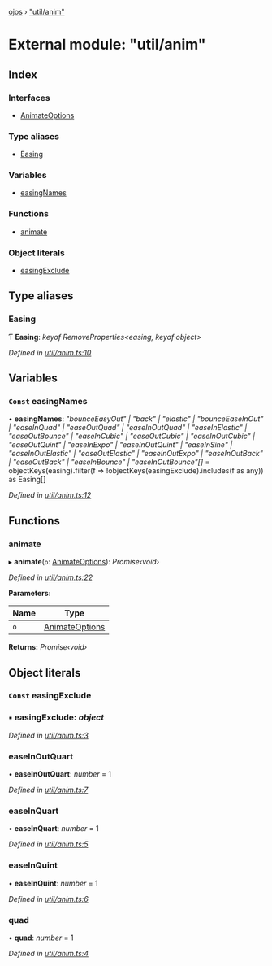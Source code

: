 [ojos](../README.md) › ["util/anim"](_util_anim_.md)

# External module: "util/anim"

## Index

### Interfaces

* [AnimateOptions](../interfaces/_util_anim_.animateoptions.md)

### Type aliases

* [Easing](_util_anim_.md#easing)

### Variables

* [easingNames](_util_anim_.md#const-easingnames)

### Functions

* [animate](_util_anim_.md#animate)

### Object literals

* [easingExclude](_util_anim_.md#const-easingexclude)

## Type aliases

###  Easing

Ƭ **Easing**: *keyof RemoveProperties<easing, keyof object>*

*Defined in [util/anim.ts:10](https://github.com/cancerberoSgx/mirada/blob/3544b58/ojos/src/util/anim.ts#L10)*

## Variables

### `Const` easingNames

• **easingNames**: *"bounceEasyOut" | "back" | "elastic" | "bounceEaseInOut" | "easeInQuad" | "easeOutQuad" | "easeInOutQuad" | "easeInElastic" | "easeOutBounce" | "easeInCubic" | "easeOutCubic" | "easeInOutCubic" | "easeOutQuint" | "easeInExpo" | "easeInOutQuint" | "easeInSine" | "easeInOutElastic" | "easeOutElastic" | "easeInOutExpo" | "easeInOutBack" | "easeOutBack" | "easeInBounce" | "easeInOutBounce"[]* =  objectKeys(easing).filter(f => !objectKeys(easingExclude).includes(f as any)) as Easing[]

*Defined in [util/anim.ts:12](https://github.com/cancerberoSgx/mirada/blob/3544b58/ojos/src/util/anim.ts#L12)*

## Functions

###  animate

▸ **animate**(`o`: [AnimateOptions](../interfaces/_util_anim_.animateoptions.md)): *Promise‹void›*

*Defined in [util/anim.ts:22](https://github.com/cancerberoSgx/mirada/blob/3544b58/ojos/src/util/anim.ts#L22)*

**Parameters:**

Name | Type |
------ | ------ |
`o` | [AnimateOptions](../interfaces/_util_anim_.animateoptions.md) |

**Returns:** *Promise‹void›*

## Object literals

### `Const` easingExclude

### ▪ **easingExclude**: *object*

*Defined in [util/anim.ts:3](https://github.com/cancerberoSgx/mirada/blob/3544b58/ojos/src/util/anim.ts#L3)*

###  easeInOutQuart

• **easeInOutQuart**: *number* = 1

*Defined in [util/anim.ts:7](https://github.com/cancerberoSgx/mirada/blob/3544b58/ojos/src/util/anim.ts#L7)*

###  easeInQuart

• **easeInQuart**: *number* = 1

*Defined in [util/anim.ts:5](https://github.com/cancerberoSgx/mirada/blob/3544b58/ojos/src/util/anim.ts#L5)*

###  easeInQuint

• **easeInQuint**: *number* = 1

*Defined in [util/anim.ts:6](https://github.com/cancerberoSgx/mirada/blob/3544b58/ojos/src/util/anim.ts#L6)*

###  quad

• **quad**: *number* = 1

*Defined in [util/anim.ts:4](https://github.com/cancerberoSgx/mirada/blob/3544b58/ojos/src/util/anim.ts#L4)*
